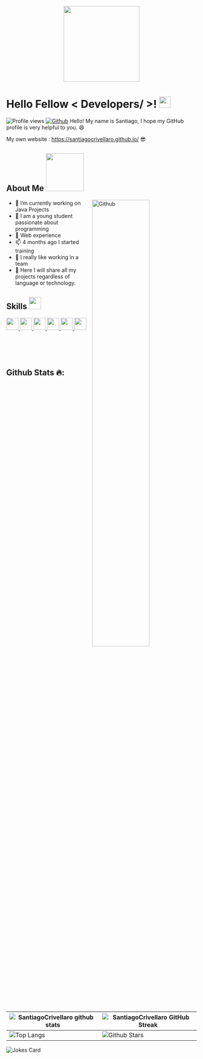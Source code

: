 
<p align="center">
    <img width="200" src="https://files.oaiusercontent.com/file-fjbZUyADjnKyB6wtSKUu1uQh?se=2024-10-17T02%3A37%3A30Z&sp=r&sv=2024-08-04&sr=b&rscc=max-age%3D604800%2C%20immutable%2C%20private&rscd=attachment%3B%20filename%3D3a145cd4-5463-4822-9752-afab4a538f18.webp&sig=F%2Bcdcm/8d46Ejs0id0vRB7ro6BDJuObu0QxAtiLTcE4%3D">
</p>

<h1> Hello Fellow < Developers/ >! <img src = "https://raw.githubusercontent.com/MartinHeinz/MartinHeinz/master/wave.gif" width = 30px> </h1>
<p align='center'>
</p>


![Profile views](https://visitor-badge.glitch.me/badge?page_id=SantiagoCrivellaro.SantiagoCrivellaro)
[![Github](https://img.shields.io/github/followers/SantiagoCrivellaro?label=Follow&style=social)](https://github.com/SantiagoCrivellaro)
Hello! My name is Santiago, I hope my GitHub profile is very helpful to you. :smile: 
</div>

My own website : https://santiagocrivellaro.github.io/ 😎

<h2> About Me <img src = "https://media0.giphy.com/media/KDDpcKigbfFpnejZs6/giphy.gif?cid=ecf05e47oy6f4zjs8g1qoiystc56cu7r9tb8a1fe76e05oty&rid=giphy.gif" width = 100px></h2>

<img width="55%" align="right" alt="Github" src="https://raw.githubusercontent.com/onimur/.github/master/.resources/git-header.svg" />

- 🔭 I’m currently working on Java Projects
- 🌱 I am a young student passionate about programming
- 🧨 Web experience
- 📫 4 months ago I started training 
- 👯 I really like working in a team
- 🤔 Here I will share all my projects regardless of language or technology.

<h2> Skills <img src = "https://media2.giphy.com/media/QssGEmpkyEOhBCb7e1/giphy.gif?cid=ecf05e47a0n3gi1bfqntqmob8g9aid1oyj2wr3ds3mg700bl&rid=giphy.gif" width = 32px> </h2>
<a href= https://github.com/Aditya664?tab=repositories&q=&type=&language=sqlite&sort= > <img width ='32px' src ='https://raw.githubusercontent.com/rahulbanerjee26/githubAboutMeGenerator/main/icons/sqlite.svg'> </a>
<a href= https://github.com/Aditya664?tab=repositories&q=&type=&language=git&sort= > <img width ='32px' src ='https://raw.githubusercontent.com/rahulbanerjee26/githubAboutMeGenerator/main/icons/git.svg'> </a>
<a href= https://github.com/Aditya664?tab=repositories&q=&type=&language=github&sort= > <img width ='32px' src ='https://raw.githubusercontent.com/rahulbanerjee26/githubAboutMeGenerator/main/icons/github.svg'> </a>
<a href= https://github.com/Aditya664?tab=repositories&q=&type=&language=docker&sort= > <img width ='32px' src ='https://raw.githubusercontent.com/rahulbanerjee26/githubAboutMeGenerator/main/icons/docker.svg'> </a>
<a href= https://github.com/Aditya664?tab=repositories&q=&type=&language=vscode&sort= > <img width ='32px' src ='https://seekicon.com/free-icon-download/visual-studio-code_2.svg'> </a>
<a href= https://github.com/Aditya664?tab=repositories&q=&type=&language=netbeans&sort= > <img width ='32px' src ='https://blog.idrsolutions.com/app/uploads/2019/08/1200px-Apache_NetBeans_Logo.svg_-1-768x886.png'> </a>


<br>
<br>







<br> 
<br> 
<br> 

  <h2>Github Stats 🔥:</h2>

<br> 

| ![SantiagoCrivellaro github stats](https://github-readme-stats.vercel.app/api?username=SantiagoCrivellaro&show_icons=true&theme=tokyonight) | ![SantiagoCrivellaro GitHub Streak](https://github-readme-streak-stats.herokuapp.com/?user=SantiagoCrivellaro&theme=tokyonight) |
| --- | --- |
| ![Top Langs](https://github-readme-stats.vercel.app/api/top-langs/?username=SantiagoCrivellaro&theme=tokyonight) | ![Github Stars](https://github-readme-stats.vercel.app/api?username=SantiagoCrivellaro&show_icons=true&locale=en&count_private=true&hide_rank=true&custom_title=My%20GitHub%20Stats&disable_animations=true&theme=tokyonight) |

![Jokes Card](https://readme-jokes.vercel.app/api?theme=tokyonight)
<br>
<br>
  <br>

<br>






